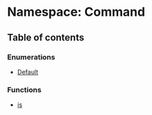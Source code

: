 # Namespace: Command

## Table of contents

### Enumerations

* [Default](/en/auto-docs/editor/enums/Command.Default.md)

### Functions

* [is](/en/auto-docs/editor/functions/Command.is.md)
